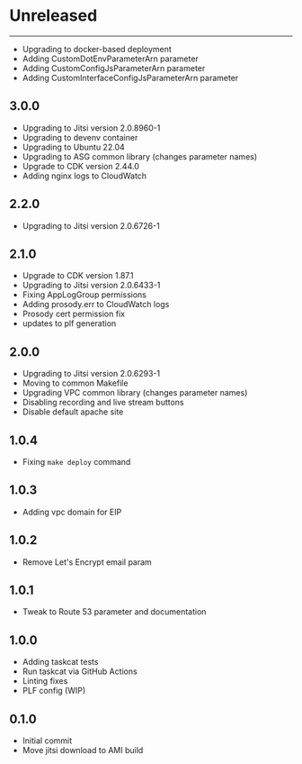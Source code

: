 # Unreleased
------------
* Upgrading to docker-based deployment
* Adding CustomDotEnvParameterArn parameter
* Adding CustomConfigJsParameterArn parameter
* Adding CustomInterfaceConfigJsParameterArn parameter

3.0.0
-----
* Upgrading to Jitsi version 2.0.8960-1
* Upgrading to devenv container
* Upgrading to Ubuntu 22.04
* Upgrading to ASG common library (changes parameter names)
* Upgrade to CDK version 2.44.0
* Adding nginx logs to CloudWatch

2.2.0
-----
* Upgrading to Jitsi version 2.0.6726-1

2.1.0
-----
* Upgrade to CDK version 1.87.1
* Upgrading to Jitsi version 2.0.6433-1
* Fixing AppLogGroup permissions
* Adding prosody.err to CloudWatch logs
* Prosody cert permission fix
* updates to plf generation

2.0.0
-----
* Upgrading to Jitsi version 2.0.6293-1
* Moving to common Makefile
* Upgrading VPC common library (changes parameter names)
* Disabling recording and live stream buttons
* Disable default apache site

1.0.4
-----
* Fixing `make deploy` command

1.0.3
-----
* Adding vpc domain for EIP

1.0.2
-----
* Remove Let's Encrypt email param

1.0.1
-----
* Tweak to Route 53 parameter and documentation

1.0.0
-----
* Adding taskcat tests
* Run taskcat via GitHub Actions
* Linting fixes
* PLF config (WIP)

0.1.0
-----
* Initial commit
* Move jitsi download to AMI build
